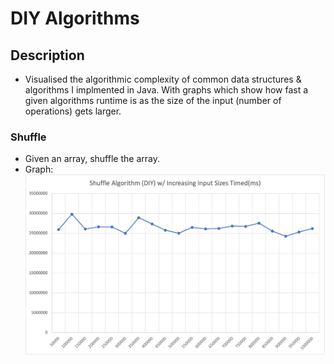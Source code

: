 # DIY Algorithms

## Description
- Visualised the algorithmic complexity of common data structures & algorithms I implmented in Java. With graphs which show how fast a given algorithms runtime is as the size of the input (number of operations) gets larger.

### Shuffle
- Given an array, shuffle the array.
- Graph:
![Built-In Shuffle Algorithm](/graphs/ShuffleAlgorithmDIY.png)
